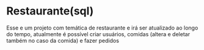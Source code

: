 # Restaurante(sql)
 Esse e um projeto com temática de restaurante e irá ser atualizado ao longo do tempo, atualmente é possível criar usuários, comidas (altera e deletar também no caso da comida) e fazer pedidos 
